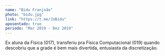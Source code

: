 ```yaml
---
name: "Bidu Franjoão"
photo: "bidu.jpg"
link: "https://t.me/JoBidu"
aposentado: true
periodo: "Mar 2019 - Dez 2019"
---
```


Ex aluna da Física (017), transferiu pra Física Computacional (019) quando descobriu que a grade é bem mais divertida, entusiasta da discretização.